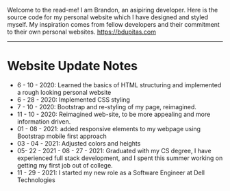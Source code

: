 Welcome to the read-me! I am Brandon, an asipiring developer. Here is the source code for my personal website which I have designed and styled myself. My inspiration comes from fellow developers and their commitment to their own personal websites.
https://bdupitas.com
<hr>
<h1>Website Update Notes</h1>
<ul>
  <li>6 - 10 - 2020: Learned the basics of HTML structuring and implemented a rough looking personal website</li>
  <li>6 - 28 - 2020: Implemented CSS styling </li>
  <li>7 - 10 - 2020: Bootstrap and re-styling of my page, reimagined.</li>
  <li>11 - 10 - 2020: Reimagined web-site, to be more appealing and more information driven.</li>
  <li>01 - 08 - 2021: added responsive elements to my webpage using Bootstrap mobile first approach </li>
  <li>03 - 04 - 2021: Adjusted colors and heights</li>
  <li>05- 22 - 2021 - 08 - 27 - 2021: Graduated with my CS degree, I have experienced full stack development, and I spent this summer working on getting my first job out of college.</li>
  <li>11 - 29 - 2021: I started my new role as a Software Engineer at Dell Technologies</li>
</ul>
